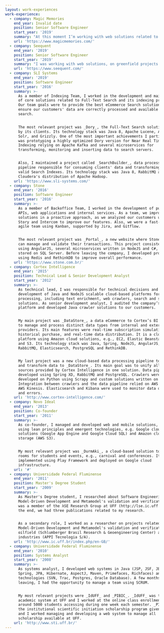 ```yaml
---
layout: work-experiences
work-experience:
  - company: Magic Memories
    end_year: Invalid date
    position: Senior Software Engineer
    start_year: '2019'
    summary: "At this moment I’m working with web solutions related to our new products. As a remote team, we're focused on agile principles to deliver new features as fast as possible, heavily focused on MVPs, and continuous improvements on our features.\r\n\nOur team's main focus is on developing new features to our main web platform, focused on selling and distribution of media to our customers. It is developed using a wide set of technologies related to modern web and microservices architecture. The most relevant technologies are Spring Boot, Spring Cloud, Angular, Typescript, Angular Material, MySQL, Redis, Kubernetes, and AWS.\r\n\nOne of the main tasks I worked on recently is prototyping image processing algorithms for automatically applying templates on guest photos, focused on improving our product quality and reducing operational costs. Also, I participated in several major changes across the whole solution, like refactoring the analytics layer on the Front End project, to improve data quality and maintainability."
    url: 'https://www.magicmemories.com/'
  - company: Seequent
    end_year: '2019'
    position: Senior Software Engineer
    start_year: '2019'
    summary: "I was working with web solutions, on greenfield projects related to its new strategies. Our team wass focused on frontend development, ensuring high-quality systems to our users and integrating them with our modeling solutions and internal APIs, developed in Python.\r\n\nThe most relevant project I participated in was the new user portal. It allows users to manage projects, events, and integrations related to Leapfrog. It is developed using React, Redux, Material UI, and Typescript. Other projects included shared UI components and API integrations, using a similar set of technologies. Also, they were maintained across distributed teams located in New Zealand and Canada."
    url: 'https://www.seequent.com/'
  - company: SLI Systems
    end_year: '2019'
    position: Software Engineer
    start_year: '2016'
    summary: >-
      As a member of Indexing Team, I worked in the development and maintenance
      of core solutions related to Full-Text Search and its indexing process.
      Our team goals were to provide the best eCommerce Search solution and
      ensure our customers' data are correctly processed and available for
      search.


      The most relevant project was _Dory_, the Full-Text Search solution used
      by its clients. Its technology stack was Java 8, Apache Lucene, Apache
      Solr, and Grizzly. One of the most important achievements I participated
      was prototyping a highly optimized Dory version for Near Real Time
      Indexing relying on Apache Kafka and several microservices for
      transforming, monitoring and inserting data to search servers.


      Also, I maintained a project called _SearchBuilder_, data processing
      pipeline responsible for consuming clients' data and transforming it into
      valid Search Indexes. Its technology stack was Java 8, RabbitMQ and CDH,
      Cloudera's distribution of Apache Hadoop.
    url: 'https://www.sli-systems.com/'
  - company: Stone
    end_year: '2016'
    position: Software Engineer
    start_year: '2016'
    summary: >-
      As a member of Backoffice Team, I worked in the development of public
      APIs, web applications and internal services. As a team, we improved our
      solutions in a proactive approach, as we analyzed our customers using Full
      Story and Intercom to improve our features. Also, we were a fast-paced
      agile team using Kanban, supported by Jira, and Gitflow.


      The most relevant project was _Portal_, a new website where Stone clients
      can manage and validate their transactions. This project consisted of a UI
      using AngularJS, several microservices written in NodeJS and C#, and data
      stored on SQL Server. Before leaving the company, I developed prototypes
      using Redis and RethinkDB to improve overall performance.
    url: 'https://www.stone.com.br/'
  - company: Cortex Intelligence
    end_year: '2015'
    position: Technical Lead & Senior Development Analyst
    start_year: '2012'
    summary: >-
      As technical lead, I was responsible for technical decisions and
      development of Java and NodeJS scalable cloud-based platforms for data
      processing, including text enrichment, web crawlers, search and storage
      solutions. As senior development analyst, I audited the company’s BI
      platform and developed Java crawler solutions to our customers.


      My main project was _DataStore_, a data eCommerce to Cortex’s BI solution
      to manage and process distinct data types from internal and external
      providers. Its main features were real-time subscription simulation,
      historical purchase, and real-time data distribution. It is a cloud-based
      platform using Amazon cloud solutions, e.g., EC2, Elastic Beanstalk, RDS
      and S3. Its technology stack was Java, Spring, NodeJS, AngularJS,
      RabbitMQ, Elasticsearch, PostgreSQL and RethinkDB.


      My last project was a new cloud-based data processing pipeline to crawl
      and transform data to _DataStore_. Its main goal was to unify all data
      sources provided by Cortex Intelligence in one solution. Data pipeline was
      developed using Spring XD, RabbitMQ and PostgreSQL. Crawlers were
      developed on Python using Scrapy and custom solutions written on Java.
      Integration between crawlers and the data pipeline relied on AWS SQS and
      AWS Kinesis. Elasticsearch and Kibana were used to monitor data quality
      and errors.
    url: 'http://www.cortex-intelligence.com/'
  - company: Novo Ideal
    end_year: '2013'
    position: Co-founder
    start_year: '2011'
    summary: >-
      As co-founder, I managed and developed web and mobile solutions, both
      using lean principles and emergent technologies, e.g. Google cloud
      solutions (Google App Engine and Google Cloud SQL) and Amazon cloud
      storage (AWS S3).


      My most relevant project was _DurmAki_, a cloud-based solution to rent
      rooms for students and events, e.g., carnival and conferences. It was
      implemented using Play Framework and deployed on Google cloud
      infrastructure.
    url: '#'
  - company: Universidade Federal Fluminense
    end_year: '2011'
    position: Master's Degree Student
    start_year: '2009'
    summary: >-
      As Master's Degree student, I researched about Software Engineering,
      Model-Driven Development and Metamodel's validation and verification. I
      was a member of the λSE Research Group at UFF (http://lse.ic.uff.br). In
      the end, we had three publications related to my research.


      As a secondary role, I worked as a researcher on projects related to
      Model-Driven Development and Metamodel's validation and verification in
      oilfield (Schlumberger Brasil Research & Geoengineering Center) and mobile
      industries (APPI Tecnologia S/A).
    url: 'http://www.ic.uff.br/index.php/en-GB/'
  - company: Universidade Federal Fluminense
    end_year: '2010'
    position: Systems Analyst
    start_year: '2008'
    summary: >-
      As systems analyst, I developed web systems in Java (JSP, JSF, JBoss Seam,
      Spring, JPA, Hibernate, AspectJ, Maven, Primefaces, Richfaces) and other
      technologies (SVN, Trac, Postgres, Oracle Database). A few months before
      leaving, I had the opportunity to manage a team using SCRUM.


      My most relevant projects were _IdUFF_ and _PIBIC_. _IdUFF_ was the
      academic system at UFF and I worked at the online class enrollment, with
      around 5000 students accessing during one week each semester. _PIBIC_ is
      the institutional scientific initiation scholarship program given by CNPQ
      and I worked managing and developing a web system to manage all
      scholarship available at UFF.
    url: 'http://www.sti.uff.br/'
---
```


